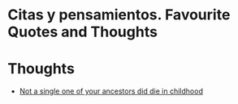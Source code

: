 # Citas y pensamientos. Favourite Quotes and Thoughts
# Thoughts

* [Not a single one of your ancestors did die in childhood](_posts/2020-01-26-not-a-single-of-your-ancestos-died-in-childhood.md)